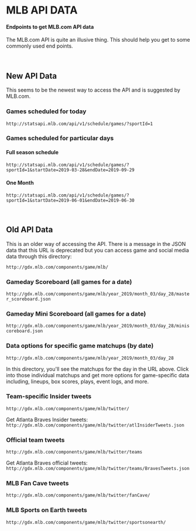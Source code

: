 # MLB API DATA
#### Endpoints to get MLB.com API data

The MLB.com API is quite an illusive thing. This should help you get to some commonly used end points.

<br>

## New API Data

This seems to be the newest way to access the API and is suggested by MLB.com.

### Games scheduled for today

`http://statsapi.mlb.com/api/v1/schedule/games/?sportId=1`

### Games scheduled for particular days

#### Full season schedule
`http://statsapi.mlb.com/api/v1/schedule/games/?sportId=1&startDate=2019-03-28&endDate=2019-09-29`

#### One Month
`http://statsapi.mlb.com/api/v1/schedule/games/?sportId=1&startDate=2019-06-01&endDate=2019-06-30`

<br>
  
## Old API Data

This is an older way of accessing the API. There is a message in the JSON data that this URL is deprecated but you can access game and social media data through this directory:

`http://gdx.mlb.com/components/game/mlb/`


### Gameday Scoreboard (all games for a date)

`http://gdx.mlb.com/components/game/mlb/year_2019/month_03/day_28/master_scoreboard.json`


### Gameday Mini Scoreboard (all games for a date)

`http://gdx.mlb.com/components/game/mlb/year_2019/month_03/day_28/miniscoreboard.json`


### Data options for specific game matchups (by date)

`http://gdx.mlb.com/components/game/mlb/year_2019/month_03/day_28`

In this directory, you'll see the matchups for the day in the URL above. Click into those individual matchups and get more options for game-specific data including, lineups, box scores, plays, event logs, and more.


### Team-specific Insider tweets

`http://gdx.mlb.com/components/game/mlb/twitter/`

Get Atlanta Braves Insider tweets:
`http://gdx.mlb.com/components/game/mlb/twitter/atlInsiderTweets.json`


### Official team tweets

`http://gdx.mlb.com/components/game/mlb/twitter/teams`

Get Atlanta Braves official tweets:
`http://gdx.mlb.com/components/game/mlb/twitter/teams/BravesTweets.json`


### MLB Fan Cave tweets

`http://gdx.mlb.com/components/game/mlb/twitter/fanCave/`


### MLB Sports on Earth tweets

`http://gdx.mlb.com/components/game/mlb/twitter/sportsonearth/`
